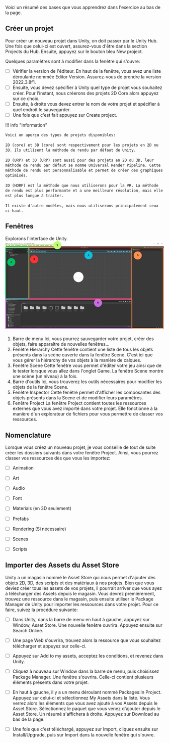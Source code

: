 

Voici un résumé des bases que vous apprendrez dans l'exercice au bas de la page.   
      

## Créer un projet
Pour créer un nouveau projet dans Unity, on doit passer par le Unity Hub. Une fois que celui-ci est ouvert, assurez-vous d'être dans la section Projects du Hub. Ensuite, appuyez sur le bouton bleu New project.      

Quelques paramètres sont à modifier dans la fenêtre qui s'ouvre:      

- [ ] Vérifier la version de l'éditeur. En haut de la fenêtre, vous avez une liste déroulante nommée Editor Version. Assurez-vous de prendre la version 2022.3.8f1.
- [ ] Ensuite, vous devez spécifier à Unity quel type de projet vous souhaitez créer. Pour l'instant, nous créerons des projets 2D Core alors appuyez sur ce choix.
- [ ] Ensuite, à droite vous devez entrer le nom de votre projet et spécifier à quel endroit le sauvegarder.
- [ ] Une fois que c'est fait appuyez sur Create project.

!!! info "Information"

    Voici un aperçu des types de projets disponibles:     
    
    2D (core) et 3D (core) sont respectivement pour les projets en 2D ou 3D. Ils utilisent la méthode de rendu par défaut de Unity.   
    
    2D (URP) et 3D (URP) sont aussi pour des projets en 2D ou 3D, leur méthode de rendu par défaut se nomme Universal Render Pipeline. Cette méthode de rendu est personnalisable et permet de créer des graphiques optimisés.   
    
    3D (HDRP) est la méthode que nous utiliserons pour la VR. La méthode de rendu est plus performante et a une meilleure résolution, mais elle est plus longue à traiter.   
    
    Il existe d'autre modèles, mais nous utiliserons principalement ceux ci-haut.   


      

## Fenêtres
Explorons l'interface de Unity.   
<img src="../images/schema.jpg">
    
1. Barre de menu 
    Ici, vous pourrez sauvegarder votre projet, créer des objets, faire apparaître de nouvelles fenêtres...      
2. Fenêtre Hierarchy 
    Cette fenêtre contient une liste de tous les objets présents dans la scène ouverte dans la fenêtre Scene. C'est ici que vous gérer la hiérarchy de vos objets à la manière de calques.      
3. Fenêtre Scene 
    Cette fenêtre vous permet d'éditer votre jeu ainsi que de le tester lorsque vous allez dans l'onglet Game. La fenêtre Scene montre une scène (un niveau) à la fois.      
4. Barre d'outils 
    Ici, vous trouverez les outils nécessaires pour modifier les objets de la fenêtre Scene.     
5. Fenêtre Inspector 
    Cette fenêtre permet d'afficher les composantes des objets présents dans la Scene et de modifier leurs paramètres.      
6. Fenêtre Project 
    La fenêtre Project contient toutes les ressources externes que vous avez importé dans votre projet. Elle fonctionne à la manière d'un explorateur de fichiers pour vous permettre de classer vos ressources.   
      


## Nomenclature
Lorsque vous créez un nouveau projet, je vous conseille de tout de suite créer les dossiers suivants dans votre fenêtre Project. Ainsi, vous pourrez classer vos ressources dès que vous les importez:    

- [ ] Animation
- [ ] Art
- [ ] Audio
- [ ] Font
- [ ] Materials (en 3D seulement)
- [ ] Prefabs
- [ ] Rendering (Si nécessaire)
- [ ] Scenes
- [ ] Scripts 


      


## Importer des Assets du Asset Store
Unity a un magasin nommé le Asset Store qui nous permet d'ajouter des objets 2D, 3D, des scripts et des matériaux à nos projets. Bien que vous deviez créer tous les assets de vos projets, il pourrait arriver que vous ayez à télécharger des Assets depuis le magasin. Vous devrez premièrement, trouvez une ressource dans le magasin, puis ensuite utiliser le Package Manager de Unity pour importer les ressources dans votre projet. Pour ce faire, suivez la procédure suivante:      

- [ ] Dans Unity, dans la barre de menu en haut à gauche, appuyez sur Window, Asset Store. Une nouvelle fenêtre ouvrira. Appuyez ensuite sur Search Online.
- [ ] Une page Web s'ouvrira, trouvez alors la ressource que vous souhaitez télécharger et appuyez sur celle-ci.
- [ ] Appuyez sur Add to my assets, acceptez les conditions, et revenez dans Unity.
- [ ] Cliquez à nouveau sur Window dans la barre de menu, puis choisissez Package Manager. Une fenêtre s'ouvrira. Celle-ci contient plusieurs éléments présents dans votre projet.
- [ ] En haut à gauche, il y a un menu déroulant nommé Packages:In Project. Appuyez sur celui-ci et sélectionnez My Assets dans la liste. Vous verrez alors les éléments que vous avez ajouté à vos Assets depuis le Asset Store. Sélectionnez le paquet que vous venez d'ajouter depuis le Asset Store. Un résumé s'affichera à droite. Appuyez sur Download au bas de la page.
- [ ] Une fois que c'est téléchargé, appuyez sur Import, cliquez ensuite sur Install/Upgrade, puis sur Import dans la nouvelle fenêtre qui s'ouvre.

